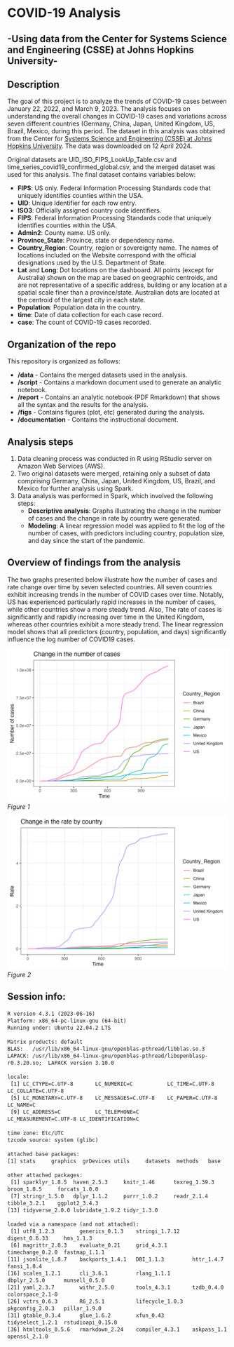 # COVID-19 Analysis

## -Using data from the Center for Systems Science and Engineering (CSSE) at Johns Hopkins University-

## Description

The goal of this project is to analyze the trends of COVID-19 cases between January 22, 2022, and March 9, 2023. The analysis focuses on understanding the overall changes in COVID-19 cases and variations across seven different countries (Germany, China, Japan, United Kingdom, US, Brazil, Mexico, during this period. The dataset in this analysis was obtained from the Center for [Systems Science and Engineering (CSSE) at Johns Hopkins University](https://github.com/CSSEGISandData/COVID-19/tree/4360e50239b4eb6b22f3a1759323748f36752177/csse_covid_19_data). The data was downloaded on 12 April 2024.

Original datasets are UID_ISO_FIPS_LookUp_Table.csv and time_series_covid19_confirmed_global.csv, and the merged dataset was used for this analysis. The final dataset contains variables below:

-   **FIPS**: US only. Federal Information Processing Standards code that uniquely identifies counties within the USA.
-   **UID**: Unique Identifier for each row entry.
-   **ISO3**: Officially assigned country code identifiers.
-   **FIPS**: Federal Information Processing Standards code that uniquely identifies counties within the USA.
-   **Admin2**: County name. US only.
-   **Province_State**: Province, state or dependency name.
-   **Country_Region**: Country, region or sovereignty name. The names of locations included on the Website correspond with the official designations used by the U.S. Department of State.
-   **Lat** and **Long**: Dot locations on the dashboard. All points (except for Australia) shown on the map are based on geographic centroids, and are not representative of a specific address, building or any location at a spatial scale finer than a province/state. Australian dots are located at the centroid of the largest city in each state.
-   **Population**: Population data in the country.
-   **time**: Date of data collection for each case record.
-   **case**: The count of COVID-19 cases recorded.


## Organization of the repo

This repository is organized as follows:

-   **/data** - Contains the merged datasets used in the analysis.
-   **/script** - Contains a markdown document used to generate an analytic notebook.
-   **/report** - Contains an analytic notebook (PDF Rmarkdown) that shows all the syntax and the results for the analysis.
-   **/figs** - Contains figures (plot, etc) generated during the analysis.
-   **/documentation** - Contains the instructional document.


## Analysis steps

1.  Data cleaning process was conducted in R using RStudio server on Amazon Web Services (AWS).
2.  Two original datasets were merged, retaining only a subset of data comprising Germany, China, Japan, United Kingdom, US, Brazil, and Mexico for further analysis using Spark.
3.  Data analysis was performed in Spark, which involved the following steps:
    -   **Descriptive analysis**: Graphs illustrating the change in the number of cases and the change in rate by country were generated.
    -   **Modeling**: A linear regression model was applied to fit the log of the number of cases, with predictors including country, population size, and day since the start of the pandemic.
    

## Overview of findings from the analysis

The two graphs presented below illustrate how the number of cases and rate change over time by seven selected countries. All seven countries exhibit increasing trends in the number of COVID cases over time. Notably, US has experienced particularly rapid increases in the number of cases, while other countries show a more steady trend. Also, The rate of cases is significantly and rapidly increasing over time in the United Kingdom, whereas other countries exhibit a more steady trend. The linear regression model shows that all predictors (country, population, and days) significantly influence the log number of COVID19 cases.

![](figs/plot_change_case.png)
*Figure 1*

![](figs/plot_change_rate.png)
*Figure 2*


## Session info:
```
R version 4.3.1 (2023-06-16)
Platform: x86_64-pc-linux-gnu (64-bit)
Running under: Ubuntu 22.04.2 LTS

Matrix products: default
BLAS:   /usr/lib/x86_64-linux-gnu/openblas-pthread/libblas.so.3 
LAPACK: /usr/lib/x86_64-linux-gnu/openblas-pthread/libopenblasp-r0.3.20.so;  LAPACK version 3.10.0

locale:
 [1] LC_CTYPE=C.UTF-8       LC_NUMERIC=C           LC_TIME=C.UTF-8        LC_COLLATE=C.UTF-8    
 [5] LC_MONETARY=C.UTF-8    LC_MESSAGES=C.UTF-8    LC_PAPER=C.UTF-8       LC_NAME=C             
 [9] LC_ADDRESS=C           LC_TELEPHONE=C         LC_MEASUREMENT=C.UTF-8 LC_IDENTIFICATION=C   

time zone: Etc/UTC
tzcode source: system (glibc)

attached base packages:
[1] stats     graphics  grDevices utils     datasets  methods   base     

other attached packages:
 [1] sparklyr_1.8.5  haven_2.5.3     knitr_1.46      texreg_1.39.3   broom_1.0.5     forcats_1.0.0  
 [7] stringr_1.5.0   dplyr_1.1.2     purrr_1.0.2     readr_2.1.4     tibble_3.2.1    ggplot2_3.4.3  
[13] tidyverse_2.0.0 lubridate_1.9.2 tidyr_1.3.0    

loaded via a namespace (and not attached):
 [1] utf8_1.2.3        generics_0.1.3    stringi_1.7.12    digest_0.6.33     hms_1.1.3        
 [6] magrittr_2.0.3    evaluate_0.21     grid_4.3.1        timechange_0.2.0  fastmap_1.1.1    
[11] jsonlite_1.8.7    backports_1.4.1   DBI_1.1.3         httr_1.4.7        fansi_1.0.4      
[16] scales_1.2.1      cli_3.6.1         rlang_1.1.1       dbplyr_2.5.0      munsell_0.5.0    
[21] yaml_2.3.7        withr_2.5.0       tools_4.3.1       tzdb_0.4.0        colorspace_2.1-0 
[26] vctrs_0.6.3       R6_2.5.1          lifecycle_1.0.3   pkgconfig_2.0.3   pillar_1.9.0     
[31] gtable_0.3.4      glue_1.6.2        xfun_0.43         tidyselect_1.2.1  rstudioapi_0.15.0
[36] htmltools_0.5.6   rmarkdown_2.24    compiler_4.3.1    askpass_1.1       openssl_2.1.0   
```
